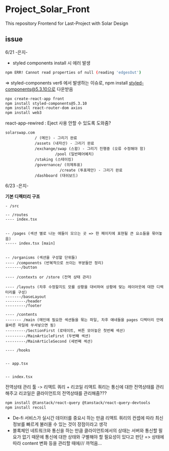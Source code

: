 # Project_Solar_Front

This repository Frontend for Last-Project with Solar Design

## issue

6/21 -은지-

- styled components install 시 에러 발생

```sh
npm ERR! Cannot read properties of null (reading 'edgesOut')
```

=> styled-components ver6 에서 발생하는 이슈로, npm install styled-components@5.3.10으로 다운받음

```sh
npx create-react-app front
npm install styled-components@5.3.10
npm install react-router-dom axios
npm install web3
```

react-app-rewired : Eject 사용 안할 수 있도록 도와줌?

```
solarswap.com
             / (메인) - 그리기 완료
             /assets (내자산) - 그리기 완료
             /exchange/swap (스왑) - 그리기 진행중 (오류 수정해야 함)
                      /pool (일반페어예치)
             /staking (스테이킹)
             /governance/ (의제투표)
                        /create (투표제안) - 그리기 완료
             /dashboard (대쉬보드)
```

6/23 -은지-

**기본 디렉터리 구조**

```
- /src

-- /routes
---- index.tsx


-- /pages (섹션 별로 나눈 애들이 모으는 곳 => 한 페이지에 표현될 큰 요소들을 묶어놓음)
----- index.tsx [main]


-- /organisms (섹션을 구성할 단위들)
---- /components (반복적으로 쓰이는 부분들만 정리)
-------/button

---- /contexts or /store (전역 상태 관리)

---- /layouts (차후 수정할지도 모를 상황을 대비하여 상황에 맞는 레이아웃에 대한 디렉터리를 구성)
-------/baseLayout
---------/header
---------/footer

---- /contents
------- /main (메인에 필요한 섹션들을 묶는 파일, 차후 얘네들을 pages 디렉터리 안에 올바른 파일에 쑤셔넣으면 됨)
---------/SectionFirst (로테이트, 버튼 모아놓은 첫번째 섹션)
---------/MainArticleFirst (두번째 섹션)
---------/MainArticleSecond (세번째 섹션)

---- /hooks


-- app.tsx


-- index.tsx
```

전역상태 관리 툴 -> 리액트 쿼리 + 리코일
리액트 쿼리는 통신에 대한 전역상태를 관리해주고
리코일은 클라이언트의 전역상태를 관리해줌???

```sh
npm install @tanstack/react-query @tanstack/react-query-devtools
npm install recoil
```

- De-fi 서비스가 실시간 데이터를 중요시 하는 만큼 리액트 쿼리의 컨셉에 따라 최신 정보를 빠르게 불러올 수 있는 것이 장점이라고 생각
- 블록체인 네트워크와 통신을 하는 만큼 클라이언트에서의 상태는 서버와 통신할 필요가 없기 때문에 통신에 대한 상태와 구별해야 할 필요성이 있다고 판단
  => 상태에 따라 content 변화 등을 관리할 때에/// 까먹음...
